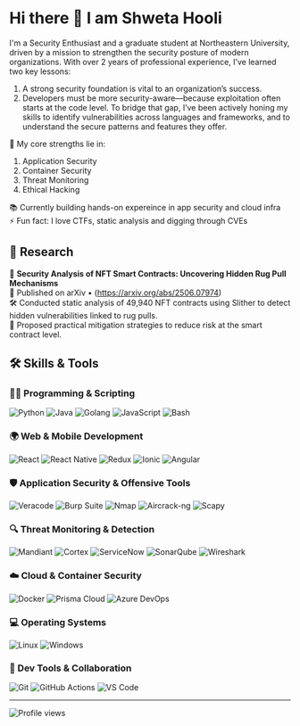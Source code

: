 # Hi there 👋 I am Shweta Hooli

I'm a Security Enthusiast and a graduate student at Northeastern University, driven by a mission to strengthen the security posture of modern organizations. With over 2 years of professional experience, I’ve learned two key lessons:
1. A strong security foundation is vital to an organization’s success.
2. Developers must be more security-aware—because exploitation often starts at the code level.
To bridge that gap, I’ve been actively honing my skills to identify vulnerabilities across languages and frameworks, and to understand the secure patterns and features they offer.

🔐 My core strengths lie in:
1. Application Security
2. Container Security
3. Threat Monitoring
4. Ethical Hacking

📚 Currently building hands-on expereince in app security and cloud infra  
⚡ Fun fact: I love CTFs, static analysis and digging through CVEs

## 📄 Research

🧪 **Security Analysis of NFT Smart Contracts: Uncovering Hidden Rug Pull Mechanisms**  
📍 Published on arXiv • (https://arxiv.org/abs/2506.07974)  
🛠️ Conducted static analysis of 49,940 NFT contracts using Slither to detect hidden vulnerabilities linked to rug pulls.  
📌 Proposed practical mitigation strategies to reduce risk at the smart contract level.

## 🛠️ Skills & Tools

### 👩‍💻 Programming & Scripting
![Python](https://img.shields.io/badge/-Python-3776AB?logo=python&logoColor=white&style=flat)
![Java](https://img.shields.io/badge/-Java-007396?logo=java&logoColor=white&style=flat)
![Golang](https://img.shields.io/badge/-Go-00ADD8?logo=go&logoColor=white&style=flat)
![JavaScript](https://img.shields.io/badge/-JavaScript-F7DF1E?logo=javascript&logoColor=black&style=flat)
![Bash](https://img.shields.io/badge/-Bash_Scripting-4EAA25?logo=gnu-bash&logoColor=white&style=flat)

### 🌍 Web & Mobile Development
![React](https://img.shields.io/badge/-React-61DAFB?logo=react&logoColor=black&style=flat)
![React Native](https://img.shields.io/badge/-React%20Native-61DAFB?logo=react&logoColor=black&style=flat)
![Redux](https://img.shields.io/badge/-Redux-764ABC?logo=redux&logoColor=white&style=flat)
![Ionic](https://img.shields.io/badge/-Ionic-3880FF?logo=ionic&logoColor=white&style=flat)
![Angular](https://img.shields.io/badge/-Angular-DD0031?logo=angular&logoColor=white&style=flat)

### 🛡️ Application Security & Offensive Tools
![Veracode](https://img.shields.io/badge/-Veracode-008000?style=flat&logoColor=white)
![Burp Suite](https://img.shields.io/badge/-Burp%20Suite-FF5722?style=flat&logoColor=white)
![Nmap](https://img.shields.io/badge/-Nmap-4682B4?style=flat&logoColor=white)
![Aircrack-ng](https://img.shields.io/badge/-Aircrack--ng-333333?style=flat&logoColor=white)
![Scapy](https://img.shields.io/badge/-Scapy-008000?style=flat&logoColor=white)

### 🔍 Threat Monitoring & Detection
![Mandiant](https://img.shields.io/badge/-Mandiant-E8312D?style=flat&logoColor=white)
![Cortex](https://img.shields.io/badge/-Cortex-4169E1?style=flat&logoColor=white)
![ServiceNow](https://img.shields.io/badge/-ServiceNow-00A9CE?logo=servicenow&logoColor=white&style=flat)
![SonarQube](https://img.shields.io/badge/-SonarQube-4E9BCD?logo=sonarqube&logoColor=white&style=flat)
![Wireshark](https://img.shields.io/badge/-Wireshark-1679A7?logo=wireshark&logoColor=white&style=flat)

### ☁️ Cloud & Container Security
![Docker](https://img.shields.io/badge/-Docker-2496ED?logo=docker&logoColor=white&style=flat)
![Prisma Cloud](https://img.shields.io/badge/-Prisma%20Cloud-00BFFF?style=flat&logoColor=white)
![Azure DevOps](https://img.shields.io/badge/-Azure%20DevOps-0078D7?logo=azuredevops&logoColor=white&style=flat)

### 💻 Operating Systems
![Linux](https://img.shields.io/badge/-Linux-FCC624?logo=linux&logoColor=black&style=flat)
![Windows](https://img.shields.io/badge/-Windows-0078D6?logo=windows&logoColor=white&style=flat)

### 🧰 Dev Tools & Collaboration
![Git](https://img.shields.io/badge/-Git-F05032?logo=git&logoColor=white&style=flat)
![GitHub Actions](https://img.shields.io/badge/-GitHub%20Actions-2088FF?logo=githubactions&logoColor=white&style=flat)
![VS Code](https://img.shields.io/badge/-VS%20Code-007ACC?logo=visual-studio-code&logoColor=white&style=flat)

---

![Profile views](https://komarev.com/ghpvc/?username=sho29&color=blueviolet)
